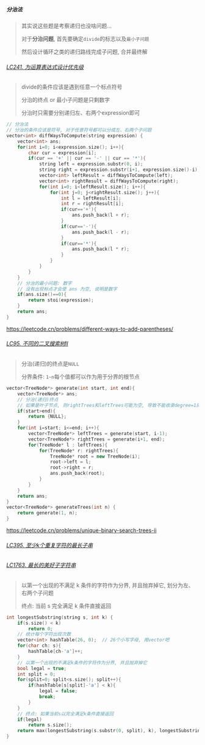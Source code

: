 ##### 分治法

> 其实说这些题是考察递归也没啥问题...
> 
> 对于**分治问题**, 首先要确定`divide`的标志以及`最小子问题`
> 
> 然后设计循环之类的递归路线完成子问题, 合并最终解


###### [LC241. 为运算表达式设计优先级](https://github.com/MyLeetCodeRecord/cpp-leetcode/blob/master/workspace/241.%E4%B8%BA%E8%BF%90%E7%AE%97%E8%A1%A8%E8%BE%BE%E5%BC%8F%E8%AE%BE%E8%AE%A1%E4%BC%98%E5%85%88%E7%BA%A7.cpp)

> divide的条件应该是遇到任意一个标点符号
> 
> 分治的终点 or 最小子问题是只剩数字
> 
> 分治时只需要分别递归左、右两个expression即可

```CPP
// 分治法
// 分治的条件应该是符号, 对于任意符号都可以分成左、右两个子问题
vector<int> diffWaysToCompute(string expression) {
    vector<int> ans;
    for(int i=0; i<expression.size(); i++){
        char cur = expression[i];
        if(cur == '+' || cur == '-' || cur == '*'){
            string left = expression.substr(0, i);
            string right = expression.substr(i+1, expression.size()-i);
            vector<int> leftResult = diffWaysToCompute(left);
            vector<int> rightResult = diffWaysToCompute(right);
            for(int i=0; i<leftResult.size(); i++){
                for(int j=0; j<rightResult.size(); j++){
                    int l = leftResult[i];
                    int r = rightResult[i];
                    if(cur=='+'){
                        ans.push_back(l + r);
                    }
                    if(cur=='-'){
                        ans.push_back(l - r);
                    }
                    if(cur=='*'){
                        ans.push_back(l * r);
                    }
                }
            }
        }
    }
    // 分治的最小问题: 数字
    // 没有出现标点才会使 ans 为空, 说明是数字
    if(ans.size()==0){
        return stoi(expression);
    }
    return ans;
}
```

https://leetcode.cn/problems/different-ways-to-add-parentheses/


###### [LC95. 不同的二叉搜索树Ⅱ](/workspace/95.%E4%B8%8D%E5%90%8C%E7%9A%84%E4%BA%8C%E5%8F%89%E6%90%9C%E7%B4%A2%E6%A0%91-ii.cpp)

> 分治(递归)的终点是`NULL`
>
> 分界条件: `1~n`每个值都可以作为用于分界的根节点

```CPP
vector<TreeNode*> generate(int start, int end){
    vector<TreeNode*> ans;
    // 分治(递归)终点
    // 如果是叶子节点, 则rightTrees和leftTrees可能为空, 导致不能收录degree=1的节点
    if(start>end){
        return {NULL};
    }
    for(int i=start; i<=end; i++){
        vector<TreeNode*> leftTrees = generate(start, i-1);
        vector<TreeNode*> rightTrees = generate(i+1, end);
        for(TreeNode* l : leftTrees){
            for(TreeNode* r: rightTrees){
                TreeNode* root = new TreeNode(i);
                root->left = l;
                root->right = r;
                ans.push_back(root);
            }
        }
    }
    return ans;
}
vector<TreeNode*> generateTrees(int n) {
    return generate(1, n);
}
```

https://leetcode.cn/problems/unique-binary-search-trees-ii


###### [LC395. 至少k个重复字符的最长子串](https://github.com/MyLeetCodeRecord/cpp-leetcode/blob/master/workspace/395.%E8%87%B3%E5%B0%91%E6%9C%89-k-%E4%B8%AA%E9%87%8D%E5%A4%8D%E5%AD%97%E7%AC%A6%E7%9A%84%E6%9C%80%E9%95%BF%E5%AD%90%E4%B8%B2.cpp)

###### [LC1763. 最长的美好子字符串](https://github.com/MyLeetCodeRecord/cpp-leetcode/blob/master/workspace/1763.%E6%9C%80%E9%95%BF%E7%9A%84%E7%BE%8E%E5%A5%BD%E5%AD%90%E5%AD%97%E7%AC%A6%E4%B8%B2.cpp)

> 以第一个出现的不满足 k 条件的字符作为分界, 并且抛弃掉它, 划分为左、右两个子问题
> 
> 终点: 当前 s 完全满足 k 条件直接返回

```CPP
int longestSubstring(string s, int k) {
    if(s.size() < k)
        return 0;
    // 统计每个字符出现次数
    vector<int> hashTable(26, 0);  // 26个小写字母, 用vector吧
    for(char ch: s){
        hashTable[ch-'a']++;
    }
    // 以第一个出现的不满足k条件的字符作为分界, 并且抛弃掉它
    bool legal = true;
    int split = 0;
    for(split=0; split<s.size(); split++){
        if(hashTable[s[split]-'a'] < k){
            legal = false;
            break;
        }
    }
    // 终点: 如果当前s以完全满足k条件直接返回
    if(legal)
        return s.size();
    return max(longestSubstring(s.substr(0, split), k), longestSubstring(s.substr(split+1, s.size()-split-1), k));
}
```
